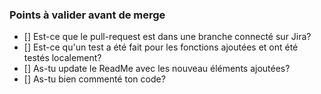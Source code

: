 ### Points à valider avant de merge

- [] Est-ce que le pull-request est dans une branche connecté sur Jira?
- [] Est-ce qu'un test a été fait pour les fonctions ajoutées et ont été testés localement?
- [] As-tu update le ReadMe avec les nouveau éléments ajoutées? 
- [] As-tu bien commenté ton code?